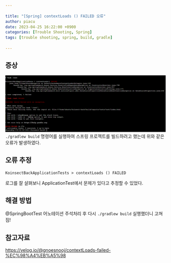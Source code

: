 ```yaml
---
  
title: "[Spring] contextLoads () FAILED 오류"
author: piacu
date: 2023-04-25 16:22:00 +0900
categories: [Trouble Shooting, Spring]
tags: [trouble shooting, spring, build, gradle]

---
```


## 증상

![0425](/_posts/assets/0425.png?raw=true)`./gradlew build` 명령어를 실행하여 스프링 프로젝트를 빌드하려고 했는데 위와 같은 오류가 발생하였다.



## 오류 추정

```
KoinsectBackApplicationTests > contextLoads () FAILED
```

로그를 잘 살펴보니 ApplicationTest에서 문제가 있다고 추정할 수 있었다.



## 해결 방법

@SpringBootTest 어노테이션 주석처리 후 다시 `./gradlew build` 실행했더니 고쳐짐!



## 참고자료

https://velog.io/@gnoesnooj/contextLoads-failed-%EC%98%A4%EB%A5%98
